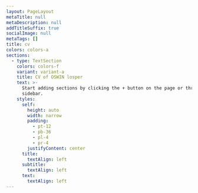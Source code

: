```yaml
---
layout: PageLayout
metaTitle: null
metaDescription: null
addTitleSuffix: true
socialImage: null
metaTags: []
title: cv
colors: colors-a
sections:
  - type: TextSection
    colors: colors-f
    variant: variant-a
    title: CV of OSWIN losper
    text: >-
      Start adding sections by clicking the + button on the page or through the
      sidebar.
    styles:
      self:
        height: auto
        width: narrow
        padding:
          - pt-12
          - pb-36
          - pl-4
          - pr-4
        justifyContent: center
      title:
        textAlign: left
      subtitle:
        textAlign: left
      text:
        textAlign: left
---
```


